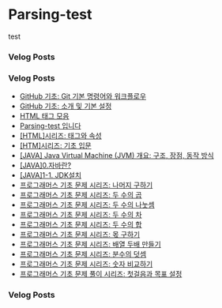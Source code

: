 # Parsing-test

test


### Velog Posts



### Velog Posts

- [GitHub 기초: Git 기본 명령어와 워크플로우](https://velog.io/@jocker/GitHub+%EA%B8%B0%EC%B4%88%3A+Git+%EA%B8%B0%EB%B3%B8+%EB%AA%85%EB%A0%B9%EC%96%B4%EC%99%80+%EC%9B%8C%ED%81%AC%ED%94%8C%EB%A1%9C%EC%9A%B0)
- [GitHub 기초: 소개 및 기본 설정](https://velog.io/@jocker/GitHub+%EA%B8%B0%EC%B4%88%3A+%EC%86%8C%EA%B0%9C+%EB%B0%8F+%EA%B8%B0%EB%B3%B8+%EC%84%A4%EC%A0%95)
- [HTML 태그 모음](https://velog.io/@jocker/HTML+%ED%83%9C%EA%B7%B8+%EB%AA%A8%EC%9D%8C)
- [Parsing-test 입니다](https://velog.io/@jocker/Parsing-test+%EC%9E%85%EB%8B%88%EB%8B%A4)
- [[HTML]시리즈: 태그와 속성](https://velog.io/@jocker/HTML%EC%8B%9C%EB%A6%AC%EC%A6%88%3A+%ED%83%9C%EA%B7%B8%EC%99%80+%EC%86%8D%EC%84%B1)
- [[HTM]시리즈: 기초 입문](https://velog.io/@jocker/HTM%EC%8B%9C%EB%A6%AC%EC%A6%88%3A+%EA%B8%B0%EC%B4%88+%EC%9E%85%EB%AC%B8)
- [[JAVA] Java Virtual Machine (JVM) 개요: 구조, 장점, 동작 방식](https://velog.io/@jocker/JAVA+Java+Virtual+Machine+%28JVM%29+%EA%B0%9C%EC%9A%94%3A+%EA%B5%AC%EC%A1%B0%2C+%EC%9E%A5%EC%A0%90%2C+%EB%8F%99%EC%9E%91+%EB%B0%A9%EC%8B%9D)
- [[JAVA]0.자바란?](https://velog.io/@jocker/JAVA0.%EC%9E%90%EB%B0%94%EB%9E%80)
- [[JAVA]1-1. JDK설치](https://velog.io/@jocker/JAVA1-1.+JDK%EC%84%A4%EC%B9%98)
- [프로그래머스 기초 문제 시리즈: 나머지 구하기](https://velog.io/@jocker/%ED%94%84%EB%A1%9C%EA%B7%B8%EB%9E%98%EB%A8%B8%EC%8A%A4+%EA%B8%B0%EC%B4%88+%EB%AC%B8%EC%A0%9C+%EC%8B%9C%EB%A6%AC%EC%A6%88%3A+%EB%82%98%EB%A8%B8%EC%A7%80+%EA%B5%AC%ED%95%98%EA%B8%B0)
- [프로그래머스 기초 문제 시리즈: 두 수의 곱](https://velog.io/@jocker/%ED%94%84%EB%A1%9C%EA%B7%B8%EB%9E%98%EB%A8%B8%EC%8A%A4+%EA%B8%B0%EC%B4%88+%EB%AC%B8%EC%A0%9C+%EC%8B%9C%EB%A6%AC%EC%A6%88%3A+%EB%91%90+%EC%88%98%EC%9D%98+%EA%B3%B1)
- [프로그래머스 기초 문제 시리즈: 두 수의 나눗셈](https://velog.io/@jocker/%ED%94%84%EB%A1%9C%EA%B7%B8%EB%9E%98%EB%A8%B8%EC%8A%A4+%EA%B8%B0%EC%B4%88+%EB%AC%B8%EC%A0%9C+%EC%8B%9C%EB%A6%AC%EC%A6%88%3A+%EB%91%90+%EC%88%98%EC%9D%98+%EB%82%98%EB%88%97%EC%85%88)
- [프로그래머스 기초 문제 시리즈: 두 수의 차](https://velog.io/@jocker/%ED%94%84%EB%A1%9C%EA%B7%B8%EB%9E%98%EB%A8%B8%EC%8A%A4+%EA%B8%B0%EC%B4%88+%EB%AC%B8%EC%A0%9C+%EC%8B%9C%EB%A6%AC%EC%A6%88%3A+%EB%91%90+%EC%88%98%EC%9D%98+%EC%B0%A8)
- [프로그래머스 기초 문제 시리즈: 두 수의 합](https://velog.io/@jocker/%ED%94%84%EB%A1%9C%EA%B7%B8%EB%9E%98%EB%A8%B8%EC%8A%A4+%EA%B8%B0%EC%B4%88+%EB%AC%B8%EC%A0%9C+%EC%8B%9C%EB%A6%AC%EC%A6%88%3A+%EB%91%90+%EC%88%98%EC%9D%98+%ED%95%A9)
- [프로그래머스 기초 문제 시리즈: 몫 구하기](https://velog.io/@jocker/%ED%94%84%EB%A1%9C%EA%B7%B8%EB%9E%98%EB%A8%B8%EC%8A%A4+%EA%B8%B0%EC%B4%88+%EB%AC%B8%EC%A0%9C+%EC%8B%9C%EB%A6%AC%EC%A6%88%3A+%EB%AA%AB+%EA%B5%AC%ED%95%98%EA%B8%B0)
- [프로그래머스 기초 문제 시리즈: 배열 두배 만들기](https://velog.io/@jocker/%ED%94%84%EB%A1%9C%EA%B7%B8%EB%9E%98%EB%A8%B8%EC%8A%A4+%EA%B8%B0%EC%B4%88+%EB%AC%B8%EC%A0%9C+%EC%8B%9C%EB%A6%AC%EC%A6%88%3A+%EB%B0%B0%EC%97%B4+%EB%91%90%EB%B0%B0+%EB%A7%8C%EB%93%A4%EA%B8%B0)
- [프로그래머스 기초 문제 시리즈: 분수의 덧셈](https://velog.io/@jocker/%ED%94%84%EB%A1%9C%EA%B7%B8%EB%9E%98%EB%A8%B8%EC%8A%A4+%EA%B8%B0%EC%B4%88+%EB%AC%B8%EC%A0%9C+%EC%8B%9C%EB%A6%AC%EC%A6%88%3A+%EB%B6%84%EC%88%98%EC%9D%98+%EB%8D%A7%EC%85%88)
- [프로그래머스 기초 문제 시리즈: 숫자 비교하기](https://velog.io/@jocker/%ED%94%84%EB%A1%9C%EA%B7%B8%EB%9E%98%EB%A8%B8%EC%8A%A4+%EA%B8%B0%EC%B4%88+%EB%AC%B8%EC%A0%9C+%EC%8B%9C%EB%A6%AC%EC%A6%88%3A+%EC%88%AB%EC%9E%90+%EB%B9%84%EA%B5%90%ED%95%98%EA%B8%B0)
- [프로그래머스 기초 문제 풀이 시리즈: 첫걸음과 목표 설정](https://velog.io/@jocker/%ED%94%84%EB%A1%9C%EA%B7%B8%EB%9E%98%EB%A8%B8%EC%8A%A4+%EA%B8%B0%EC%B4%88+%EB%AC%B8%EC%A0%9C+%ED%92%80%EC%9D%B4+%EC%8B%9C%EB%A6%AC%EC%A6%88%3A+%EC%B2%AB%EA%B1%B8%EC%9D%8C%EA%B3%BC+%EB%AA%A9%ED%91%9C+%EC%84%A4%EC%A0%95)
### Velog Posts
